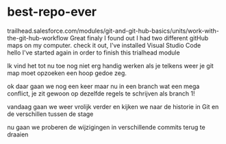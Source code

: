 # best-repo-ever
trailhead.salesforce.com/modules/git-and-git-hub-basics/units/work-with-the-git-hub-workflow
Great finaly I found out I had two different gitHub maps on my computer.
check it out, I've installed Visual Studio Code  
hello I've started again in order to finish this trialhead module

Ik vind het tot nu toe nog niet erg handig werken als je telkens weer je git map moet opzoeken
een hoop gedoe zeg.

ok daar gaan we nog een keer maar nu in een branch
wat een mega conflict, je zit gewoon op dezelfde regels
te schrijven als branch 1!

vandaag gaan we weer vrolijk verder en kijken we naar de historie in Git
en de verschillen tussen de stage

nu gaan we proberen de wijzigingen in verschillende commits terug te draaien
